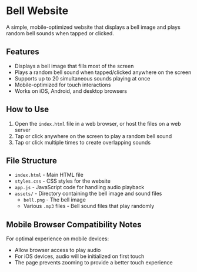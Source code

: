 # Bell Website

A simple, mobile-optimized website that displays a bell image and plays random bell sounds when tapped or clicked.

## Features

- Displays a bell image that fills most of the screen
- Plays a random bell sound when tapped/clicked anywhere on the screen
- Supports up to 20 simultaneous sounds playing at once
- Mobile-optimized for touch interactions
- Works on iOS, Android, and desktop browsers

## How to Use

1. Open the `index.html` file in a web browser, or host the files on a web server
2. Tap or click anywhere on the screen to play a random bell sound
3. Tap or click multiple times to create overlapping sounds

## File Structure

- `index.html` - Main HTML file
- `styles.css` - CSS styles for the website
- `app.js` - JavaScript code for handling audio playback
- `assets/` - Directory containing the bell image and sound files
  - `bell.png` - The bell image
  - Various `.mp3` files - Bell sound files that play randomly

## Mobile Browser Compatibility Notes

For optimal experience on mobile devices:
- Allow browser access to play audio
- For iOS devices, audio will be initialized on first touch
- The page prevents zooming to provide a better touch experience 
